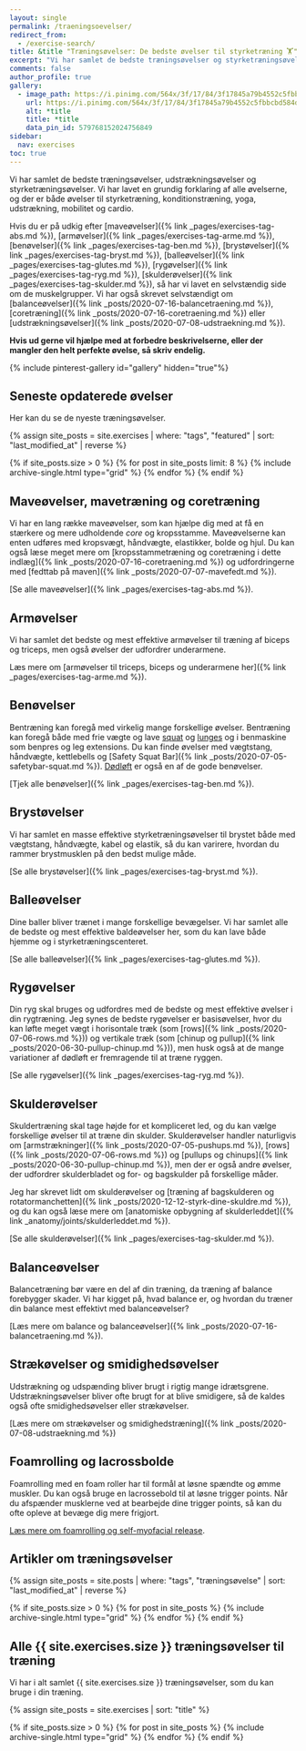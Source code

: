 ```yaml
---
layout: single
permalink: /traeningsoevelser/
redirect_from:
  - /exercise-search/
title: &title "Træningsøvelser: De bedste øvelser til styrketræning 🏋"
excerpt: "Vi har samlet de bedste træningsøvelser og styrketræningsøvelser. Vi har lavet en grundig forklaring af alle øvelserne, og der er både øvelser til styrketræning, konditionstræning, yoga, udstrækning, mobilitet og cardio."
comments: false
author_profile: true
gallery:
  - image_path: https://i.pinimg.com/564x/3f/17/84/3f17845a79b4552c5fbbcbd584d1c36a.jpg
    url: https://i.pinimg.com/564x/3f/17/84/3f17845a79b4552c5fbbcbd584d1c36a.jpg
    alt: *title
    title: *title
    data_pin_id: 579768152024756849
sidebar:
  nav: exercises
toc: true
---
```


Vi har samlet de bedste træningsøvelser, udstrækningsøvelser og styrketræningsøvelser. Vi har lavet en grundig forklaring af alle øvelserne, og der er både øvelser til styrketræning, konditionstræning, yoga, udstrækning, mobilitet og cardio.

Hvis du er på udkig efter [maveøvelser]({% link _pages/exercises-tag-abs.md %}), [armøvelser]({% link _pages/exercises-tag-arme.md %}), [benøvelser]({% link _pages/exercises-tag-ben.md %}), [brystøvelser]({% link _pages/exercises-tag-bryst.md %}), [balleøvelser]({% link _pages/exercises-tag-glutes.md %}), [rygøvelser]({% link _pages/exercises-tag-ryg.md %}), [skulderøvelser]({% link _pages/exercises-tag-skulder.md %}), så har vi lavet en selvstændig side om de muskelgrupper. Vi har også skrevet selvstændigt om [balanceøvelser]({% link _posts/2020-07-16-balancetraening.md %}), [coretræning]({% link _posts/2020-07-16-coretraening.md %}) eller [udstrækningsøvelser]({% link _posts/2020-07-08-udstraekning.md %}).

**Hvis ud gerne vil hjælpe med at forbedre beskrivelserne, eller der mangler den helt perfekte øvelse, så skriv endelig.**

{% include pinterest-gallery id="gallery" hidden="true"%}

## Seneste opdaterede øvelser

Her kan du se de nyeste træningsøvelser.

<div class="feature__wrapper">

{% assign site_posts = site.exercises | where: "tags", "featured" | sort: "last_modified_at" | reverse %}

{% if site_posts.size > 0 %}
  {% for post in site_posts limit: 8 %}
    {% include archive-single.html type="grid" %}
  {% endfor %}
{% endif %}

</div>

## Maveøvelser, mavetræning og coretræning

Vi har en lang række maveøvelser, som kan hjælpe dig med at få en stærkere og mere udholdende _core_ og kropsstamme. Maveøvelserne kan enten udføres med kropsvægt, håndvægte, elastikker, bolde og hjul. Du kan også læse meget mere om [kropsstammetræning og coretræning i dette indlæg]({% link _posts/2020-07-16-coretraening.md %}) og udfordringerne med [fedttab på maven]({% link _posts/2020-07-07-mavefedt.md %}).

[Se alle maveøvelser]({% link _pages/exercises-tag-abs.md %}).

## Armøvelser

Vi har samlet det bedste og mest effektive armøvelser til træning af biceps og triceps, men også øvelser der udfordrer underarmene.

Læs mere om [armøvelser til triceps, biceps og underarmene her]({% link _pages/exercises-tag-arme.md %}).

## Benøvelser

Bentræning kan foregå med virkelig mange forskellige øvelser. Bentræning kan foregå både med frie vægte og lave [squat](/squat/) og [lunges](/lunges/) og i benmaskine som benpres og leg extensions. Du kan finde øvelser med vægtstang, håndvægte, kettlebells og [Safety Squat Bar]({% link _posts/2020-07-05-safetybar-squat.md %}). [Dødløft](/doedloeft/) er også en af de gode benøvelser.

[Tjek alle benøvelser]({% link _pages/exercises-tag-ben.md %}).

## Brystøvelser

Vi har samlet en masse effektive styrketræningsøvelser til brystet både med vægtstang, håndvægte, kabel og elastik, så du kan varirere, hvordan du rammer brystmusklen på den bedst mulige måde.

[Se alle brystøvelser]({% link _pages/exercises-tag-bryst.md %}).

## Balleøvelser

Dine baller bliver trænet i mange forskellige bevægelser. Vi har samlet alle de bedste og mest effektive baldeøvelser her, som du kan lave både hjemme og i styrketræningscenteret.

[Se alle balleøvelser]({% link _pages/exercises-tag-glutes.md %}).

## Rygøvelser

Din ryg skal bruges og udfordres med de bedste og mest effektive øvelser i din rygtræning. Jeg synes de bedste rygøvelser er basisøvelser, hvor du kan løfte meget vægt i horisontale træk (som [rows]({% link _posts/2020-07-06-rows.md %})) og vertikale træk (som [chinup og pullup]({% link _posts/2020-06-30-pullup-chinup.md %})), men husk også at de mange variationer af dødløft er fremragende til at træne ryggen.

[Se alle rygøvelser]({% link _pages/exercises-tag-ryg.md %}).

## Skulderøvelser

Skuldertræning skal tage højde for et kompliceret led, og du kan vælge forskellige øvelser til at træne din skulder. Skulderøvelser handler naturligvis om [armstrækninger]({% link _posts/2020-07-05-pushups.md %}), [rows]({% link _posts/2020-07-06-rows.md %}) og [pullups og chinups]({% link _posts/2020-06-30-pullup-chinup.md %}), men der er også andre øvelser, der udfordrer skulderbladet og for- og bagskulder på forskellige måder.

Jeg har skrevet lidt om skulderøvelser og [træning af bagskulderen og rotatormanchetten]({% link _posts/2020-12-12-styrk-dine-skuldre.md %}), og du kan også læse mere om [anatomiske opbygning af skulderleddet]({% link _anatomy/joints/skulderleddet.md %}).

[Se alle skulderøvelser]({% link _pages/exercises-tag-skulder.md %}).

## Balanceøvelser

Balancetræning bør være en del af din træning, da træning af balance forebygger skader. Vi har kigget på, hvad balance er, og hvordan du træner din balance mest effektivt med balanceøvelser?

[Læs mere om balance og balanceøvelser]({% link _posts/2020-07-16-balancetraening.md %}).

## Strækøvelser og smidighedsøvelser

Udstrækning og udspænding bliver brugt i rigtig mange idrætsgrene. Udstrækningsøvelser bliver ofte brugt for at blive smidigere, så de kaldes også ofte smidighedsøvelser eller strækøvelser.

[Læs mere om strækøvelser og smidighedstræning]({% link _posts/2020-07-08-udstraekning.md %})

## Foamrolling og lacrossbolde

Foamrolling med en foam roller har til formål at løsne spændte og ømme muskler. Du kan også bruge en lacrossebold til at løsne trigger points. Når du afspænder musklerne ved at bearbejde dine trigger points, så kan du ofte opleve at bevæge dig mere frigjort.

[Læs mere om foamrolling og self-myofacial release](/foamrolling-foamroller-lacrossebolde/).

## Artikler om træningsøvelser

<div class="feature__wrapper">

{% assign site_posts = site.posts | where: "tags", "træningsøvelse" | sort: "last_modified_at" | reverse %}

{% if site_posts.size > 0 %}
  {% for post in site_posts %}
    {% include archive-single.html type="grid" %}
  {% endfor %}
{% endif %}

</div>

## Alle {{ site.exercises.size }} træningsøvelser til træning

Vi har i alt samlet {{ site.exercises.size }} træningsøvelser, som du kan bruge i din træning.

<div class="feature__wrapper">

{% assign site_posts = site.exercises | sort: "title" %}

{% if site_posts.size > 0 %}
  {% for post in site_posts %}
    {% include archive-single.html type="grid" %}
  {% endfor %}
{% endif %}

</div>
